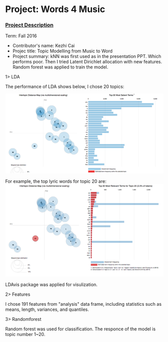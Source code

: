 # Project: Words 4 Music

### [Project Description](doc/Project4_desc.md)

Term: Fall 2016

+ Contributor's name: Kezhi Cai
+ Projec title: Topic Modelling from Music to Word
+ Project summary: kNN was first used as in the presentation PPT. Which performs poor. Then I tried Latent Dirichlet allocation with new features. Random forest was applied to train the model.

1> LDA

The performance of LDA shows below, I chose 20 topics:

![screenshot](https://github.com/TZstatsADS/Fall2016-proj4-ClayCai/blob/master/figs/LDA_20%20Topics.png)	

For example, the top lyric words for topic 20 are:
![screenshot](https://github.com/TZstatsADS/Fall2016-proj4-ClayCai/blob/master/figs/Screen%20Shot%202016-11-19%20at%201.55.53%20PM.png)

LDAvis package was applied for visulization.

2> Features

I chose 191 features from "analysis" data frame, including statistics such as means, length, variances, and quantiles.

3> Randomforest
 
Random forest was used for classification. The responce of the model is topic number 1~20. 

